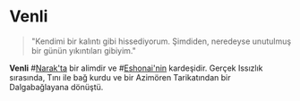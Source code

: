 # Venli

> "Kendimi bir kalıntı gibi hissediyorum. Şimdiden, neredeyse unutulmuş bir günün yıkıntıları gibiyim."

**Venli** #[Narak'ta](locations/narak) bir alimdir ve  #[Eshonai'nin](characters/eshonai) kardeşidir. Gerçek Issızlık sırasında, Tını ile bağ kurdu ve bir Azimören Tarikatından bir Dalgabağlayana dönüştü.
